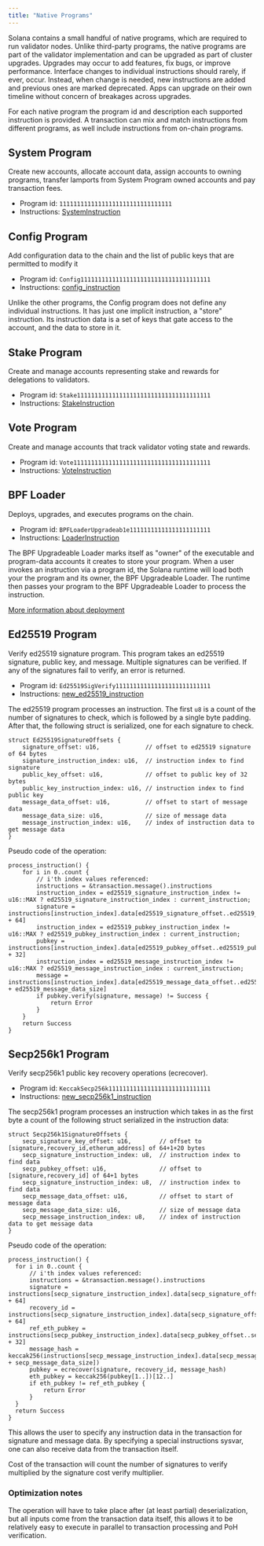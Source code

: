 ```yaml
---
title: "Native Programs"
---
```


Solana contains a small handful of native programs, which are required to run
validator nodes. Unlike third-party programs, the native programs are part of
the validator implementation and can be upgraded as part of cluster upgrades.
Upgrades may occur to add features, fix bugs, or improve performance. Interface
changes to individual instructions should rarely, if ever, occur. Instead, when
change is needed, new instructions are added and previous ones are marked
deprecated. Apps can upgrade on their own timeline without concern of breakages
across upgrades.

For each native program the program id and description each supported
instruction is provided. A transaction can mix and match instructions from different
programs, as well include instructions from on-chain programs.

## System Program

Create new accounts, allocate account data, assign accounts to owning programs,
transfer lamports from System Program owned accounts and pay transaction fees.

- Program id: `11111111111111111111111111111111`
- Instructions: [SystemInstruction](https://docs.rs/miraland-program/VERSION_FOR_DOCS_RS/solana_program/system_instruction/enum.SystemInstruction.html)

## Config Program

Add configuration data to the chain and the list of public keys that are permitted to modify it

- Program id: `Config1111111111111111111111111111111111111`
- Instructions: [config_instruction](https://docs.rs/miraland-config-program/VERSION_FOR_DOCS_RS/solana_config_program/config_instruction/index.html)

Unlike the other programs, the Config program does not define any individual
instructions. It has just one implicit instruction, a "store" instruction. Its
instruction data is a set of keys that gate access to the account, and the
data to store in it.

## Stake Program

Create and manage accounts representing stake and rewards for delegations to
validators.

- Program id: `Stake11111111111111111111111111111111111111`
- Instructions: [StakeInstruction](https://docs.rs/miraland-sdk/VERSION_FOR_DOCS_RS/solana_sdk/stake/instruction/enum.StakeInstruction.html)

## Vote Program

Create and manage accounts that track validator voting state and rewards.

- Program id: `Vote111111111111111111111111111111111111111`
- Instructions: [VoteInstruction](https://docs.rs/miraland-vote-program/VERSION_FOR_DOCS_RS/solana_vote_program/vote_instruction/enum.VoteInstruction.html)

## BPF Loader

Deploys, upgrades, and executes programs on the chain.

- Program id: `BPFLoaderUpgradeab1e11111111111111111111111`
- Instructions: [LoaderInstruction](https://docs.rs/miraland-sdk/VERSION_FOR_DOCS_RS/solana_sdk/loader_upgradeable_instruction/enum.UpgradeableLoaderInstruction.html)

The BPF Upgradeable Loader marks itself as "owner" of the executable and
program-data accounts it creates to store your program. When a user invokes an
instruction via a program id, the Solana runtime will load both your the program
and its owner, the BPF Upgradeable Loader. The runtime then passes your program
to the BPF Upgradeable Loader to process the instruction.

[More information about deployment](cli/deploy-a-program.md)

## Ed25519 Program

Verify ed25519 signature program. This program takes an ed25519 signature, public key, and message.
Multiple signatures can be verified. If any of the signatures fail to verify, an error is returned.

- Program id: `Ed25519SigVerify111111111111111111111111111`
- Instructions: [new_ed25519_instruction](https://github.com/solana-labs/solana/blob/master/sdk/src/ed25519_instruction.rs#L45)

The ed25519 program processes an instruction. The first `u8` is a count of the number of
signatures to check, which is followed by a single byte padding. After that, the
following struct is serialized, one for each signature to check.

```
struct Ed25519SignatureOffsets {
    signature_offset: u16,             // offset to ed25519 signature of 64 bytes
    signature_instruction_index: u16,  // instruction index to find signature
    public_key_offset: u16,            // offset to public key of 32 bytes
    public_key_instruction_index: u16, // instruction index to find public key
    message_data_offset: u16,          // offset to start of message data
    message_data_size: u16,            // size of message data
    message_instruction_index: u16,    // index of instruction data to get message data
}
```

Pseudo code of the operation:

```
process_instruction() {
    for i in 0..count {
        // i'th index values referenced:
        instructions = &transaction.message().instructions
        instruction_index = ed25519_signature_instruction_index != u16::MAX ? ed25519_signature_instruction_index : current_instruction;
        signature = instructions[instruction_index].data[ed25519_signature_offset..ed25519_signature_offset + 64]
        instruction_index = ed25519_pubkey_instruction_index != u16::MAX ? ed25519_pubkey_instruction_index : current_instruction;
        pubkey = instructions[instruction_index].data[ed25519_pubkey_offset..ed25519_pubkey_offset + 32]
        instruction_index = ed25519_message_instruction_index != u16::MAX ? ed25519_message_instruction_index : current_instruction;
        message = instructions[instruction_index].data[ed25519_message_data_offset..ed25519_message_data_offset + ed25519_message_data_size]
        if pubkey.verify(signature, message) != Success {
            return Error
        }
    }
    return Success
}
```

## Secp256k1 Program

Verify secp256k1 public key recovery operations (ecrecover).

- Program id: `KeccakSecp256k11111111111111111111111111111`
- Instructions: [new_secp256k1_instruction](https://github.com/solana-labs/solana/blob/1a658c7f31e1e0d2d39d9efbc0e929350e2c2bcb/sdk/src/secp256k1_instruction.rs#L31)

The secp256k1 program processes an instruction which takes in as the first byte
a count of the following struct serialized in the instruction data:

```
struct Secp256k1SignatureOffsets {
    secp_signature_key_offset: u16,        // offset to [signature,recovery_id,etherum_address] of 64+1+20 bytes
    secp_signature_instruction_index: u8,  // instruction index to find data
    secp_pubkey_offset: u16,               // offset to [signature,recovery_id] of 64+1 bytes
    secp_signature_instruction_index: u8,  // instruction index to find data
    secp_message_data_offset: u16,         // offset to start of message data
    secp_message_data_size: u16,           // size of message data
    secp_message_instruction_index: u8,    // index of instruction data to get message data
}
```

Pseudo code of the operation:

```
process_instruction() {
  for i in 0..count {
      // i'th index values referenced:
      instructions = &transaction.message().instructions
      signature = instructions[secp_signature_instruction_index].data[secp_signature_offset..secp_signature_offset + 64]
      recovery_id = instructions[secp_signature_instruction_index].data[secp_signature_offset + 64]
      ref_eth_pubkey = instructions[secp_pubkey_instruction_index].data[secp_pubkey_offset..secp_pubkey_offset + 32]
      message_hash = keccak256(instructions[secp_message_instruction_index].data[secp_message_data_offset..secp_message_data_offset + secp_message_data_size])
      pubkey = ecrecover(signature, recovery_id, message_hash)
      eth_pubkey = keccak256(pubkey[1..])[12..]
      if eth_pubkey != ref_eth_pubkey {
          return Error
      }
  }
  return Success
}
```

This allows the user to specify any instruction data in the transaction for
signature and message data. By specifying a special instructions sysvar, one can
also receive data from the transaction itself.

Cost of the transaction will count the number of signatures to verify multiplied
by the signature cost verify multiplier.

### Optimization notes

The operation will have to take place after (at least partial) deserialization,
but all inputs come from the transaction data itself, this allows it to be
relatively easy to execute in parallel to transaction processing and PoH
verification.
